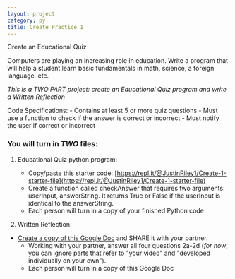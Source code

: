 ```yaml
---
layout: project
category: py
title: Create Practice 1
---
```

Create an Educational Quiz

Computers are playing an increasing role in education.
Write a program that will help a student learn basic fundamentals in math, science, a foreign language, etc.

*This is a TWO PART project: create an Educational Quiz program and write a Written Reflection*

Code Specifications:
	-	Contains at least 5 or more quiz questions
	-	Must use a function to check if the answer is correct or incorrect
	-	Must notify the user if correct or incorrect


### You will turn in *TWO* files:

1. Educational Quiz python program:
	-	Copy/paste this starter code: [https://repl.it/@JustinRiley1/Create-1-starter-file](https://repl.it/@JustinRiley1/Create-1-starter-file)
	- Create a function called checkAnswer that requires two arguments: userInput, answerString. It returns True or False if the userInput is identical to the answerString.
	- Each person will turn in a copy of your finished Python code

2. Written Reflection:
  - [Create a copy of this Google Doc](https://docs.google.com/document/d/1AD-HkxG91RmUEMR6urnpoLyJTMJoNswzmolqJBneUh0/copy) and SHARE it with your partner.
	-	Working with your partner, answer all four questions 2a-2d (*for now*, you can ignore parts that refer to "your video" and "developed individually on your own").
	-	Each person will turn in a copy of this Google Doc
